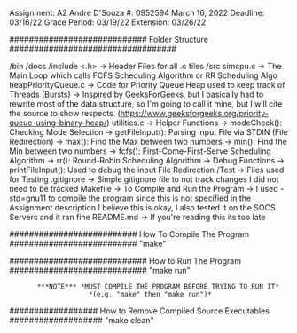 Assignment: A2
Andre D'Souza
#: 0952594
March 16, 2022
Deadline: 03/16/22
Grace Period: 03/19/22
Extension: 03/26/22

############################ Folder Structure ##################################

/bin
  <Executables>
/docs
/include
  <.h>
    -> Header Files for all .c files
/src
  simcpu.c
    -> The Main Loop which calls FCFS Scheduling Algorithm or RR Scheduling Algo
  heapPriorityQueue.c
    -> Code for Priority Queue Heap used to keep track of Threads (Bursts)
      -> Inspired by GeeksForGeeks, but I basically had to rewrite most of the
         data structure, so I'm going to call it mine, but I will cite the source
         to show respects.
         (https://www.geeksforgeeks.org/priority-queue-using-binary-heap/)
  utilities.c
    -> Helper Functions
      -> modeCheck(): Checking Mode Selection
      -> getFileInput(): Parsing input File via STDIN (File Redirection)
      -> max(): Find the Max between two numbers
      -> min(): Find the Min between two numbers
      -> fcfs(): First-Come-First-Serve Scheduling Algorithm
      -> rr(): Round-Robin Scheduling Algorithm
    -> Debug Functions
      -> printFileInput(): Used to debug the input File Redirection
/Test
  -> Files used for Testing
.gitignore
  -> Simple gitignore file to not track changes I did not need to be tracked
Makefile
  -> To Compile and Run the Program
  -> I used -std=gnu11 to compile the program since this is not specified in the
     Assignment description I believe this is okay, I also tested it on the SOCS
     Servers and it ran fine
README.md
  -> If you're reading this its too late

########################## How To Compile The Program ##########################
"make"

############################ How to Run The Program ############################
"make run"

           ***NOTE*** *MUST COMPILE THE PROGRAM BEFORE TRYING TO RUN IT*
                        *(e.g. "make" then "make run")*

################## How to Remove Compiled Source Executables ###################
"make clean"
